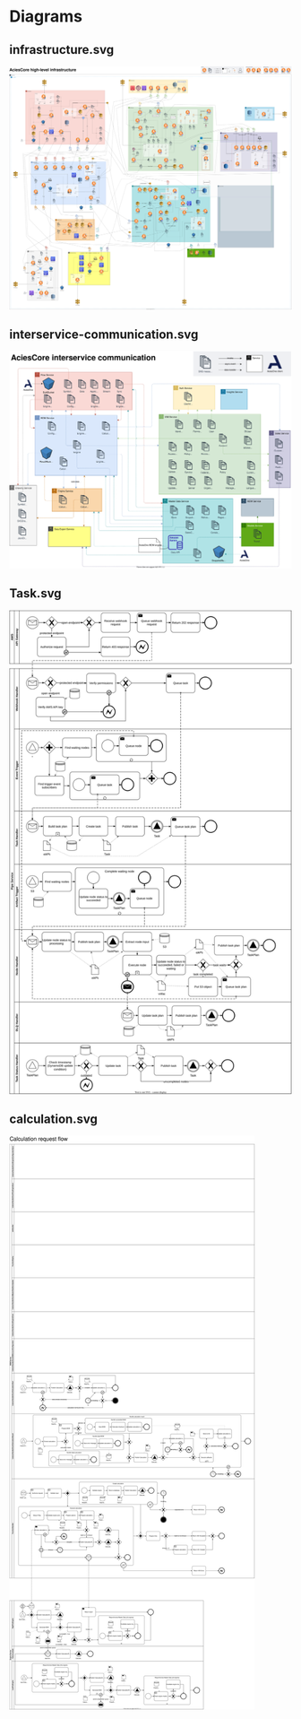 # Diagrams
## infrastructure.svg
![artifacts/infrastructure.svg](https://github.com/AciesDK/core-diagrams/blob/artifacts/infrastructure.svg?raw=true "artifacts/infrastructure.svg")
## interservice-communication.svg
![artifacts/interservice-communication.svg](https://github.com/AciesDK/core-diagrams/blob/artifacts/interservice-communication.svg?raw=true "artifacts/interservice-communication.svg")
## Task.svg
![artifacts/services/pipe/Task.svg](https://github.com/AciesDK/core-diagrams/blob/artifacts/services/pipe/Task.svg?raw=true "artifacts/services/pipe/Task.svg")
## calculation.svg
![artifacts/services/bom/calculation.svg](https://github.com/AciesDK/core-diagrams/blob/artifacts/services/bom/calculation.svg?raw=true "artifacts/services/bom/calculation.svg")
